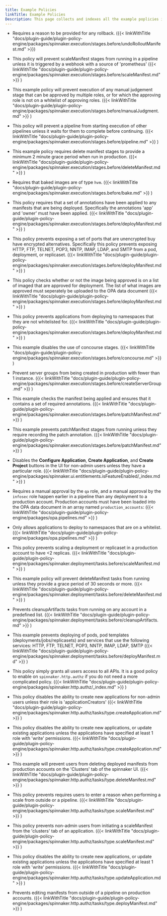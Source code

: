 ```yaml
---
title: Example Policies
linkTitle: Example Policies
Description: This page collects and indexes all the example poplicies in the Policy Engine package documentation.
---
```


- Requires a reason to be provided for any rollback. ({{< linkWithTitle "docs/plugin-guide/plugin-policy-engine/packages/spinnaker.execution/stages.before/undoRolloutManifest.md" >}})

- This policy will prevent scaleManifest stages from running in a pipeline unless it is triggered by a webhook with a source of 'prometheus' ({{< linkWithTitle "docs/plugin-guide/plugin-policy-engine/packages/spinnaker.execution/stages.before/scaleManifest.md" >}} )

- This example policy will prevent execution of any manual judgement stage that can be approved by multiple roles, or for which the approving role is not on a whitelist of approving roles. ({{< linkWithTitle "docs/plugin-guide/plugin-policy-engine/packages/spinnaker.execution/stages.before/manualJudgment.md" >}} )

- This policy will prevent a pipeline from starting execution of other pipelines unless it waits for them to complete before continuing. ({{< linkWithTitle "docs/plugin-guide/plugin-policy-engine/packages/spinnaker.execution/stages.before/pipeline.md" >}} )

- This example policy requires delete manifest stages to provide a minimum 2 minute grace period when run in production. ({{< linkWithTitle "docs/plugin-guide/plugin-policy-engine/packages/spinnaker.execution/stages.before/deleteManifest.md" >}} )

- Requires that baked images are of type `hvm`. ({{< linkWithTitle "docs/plugin-guide/plugin-policy-engine/packages/spinnaker.execution/stages.before/bake.md" >}} )

- This policy requires that a set of annotations have been applied to any manifests that are being deployed. Specifically the annotations 'app' and 'owner' must have been applied. ({{< linkWithTitle "docs/plugin-guide/plugin-policy-engine/packages/spinnaker.execution/stages.before/deployManifest.md" >}} )

- This policy prevents exposing a set of ports that are unencrypted buy have encrypted alternatives. Specifically this policy prevents exposing HTTP, FTP, TELNET, POP3, NNTP, IMAP, LDAP, and SMTP from a pod, deployment, or replicaset. ({{< linkWithTitle "docs/plugin-guide/plugin-policy-engine/packages/spinnaker.execution/stages.before/deployManifest.md" >}} )

- This policy checks whether or not the image being approved is on a list of imaged that are approved for deployment. The list of what images are approved must seperately be uploaded to the OPA data document ({{< linkWithTitle "docs/plugin-guide/plugin-policy-engine/packages/spinnaker.execution/stages.before/deployManifest.md" >}} )

- This policy prevents applications from deploying to namespaces that they are not whitelisted for. ({{< linkWithTitle "docs/plugin-guide/plugin-policy-engine/packages/spinnaker.execution/stages.before/deployManifest.md" >}} )

- This example disables the use of concourse stages. ({{< linkWithTitle "docs/plugin-guide/plugin-policy-engine/packages/spinnaker.execution/stages.before/concourse.md" >}} )

- Prevent server groups from being created in production with fewer than 1 instance. ({{< linkWithTitle "docs/plugin-guide/plugin-policy-engine/packages/spinnaker.execution/stages.before/createServerGroup.md" >}} )

- This example checks the manifest being applied and ensures that it contains a set of required annotations. ({{< linkWithTitle "docs/plugin-guide/plugin-policy-engine/packages/spinnaker.execution/stages.before/patchManifest.md" >}} )

- This example prevents patchManifest stages from running unless they require recording the patch annotation. ({{< linkWithTitle "docs/plugin-guide/plugin-policy-engine/packages/spinnaker.execution/stages.before/patchManifest.md" >}} )

- Disables the **Configure Application**, **Create Application**, and **Create Project** buttons in the UI for non-admin users unless they have a particular role. ({{< linkWithTitle "docs/plugin-guide/plugin-policy-engine/packages/spinnaker.ui.entitlements.isFeatureEnabled/_index.md" >}} )

- Requires a manual approval by the `qa` role, and a manual approval by the `infosec` role happen earlier in a pipeline than any deployment to a production account. Production accounts must have been loaded into the OPA data document in an array named `production_accounts`: ({{< linkWithTitle "docs/plugin-guide/plugin-policy-engine/packages/opa.pipelines.md" >}} )

- Only allows applications to deploy to namespaces that are on a whitelist. ({{< linkWithTitle "docs/plugin-guide/plugin-policy-engine/packages/opa.pipelines.md" >}} )

- This policy prevents scaling a deployment or replicaset in a production account to have <2 replicas. ({{< linkWithTitle "docs/plugin-guide/plugin-policy-engine/packages/spinnaker.deployment/tasks.before/scaleManifest.md" >}} )

- This example policy will prevent deleteManifest tasks from running unless they provide a grace period of 30 seconds or more. ({{< linkWithTitle "docs/plugin-guide/plugin-policy-engine/packages/spinnaker.deployment/tasks.before/deleteManifest.md" >}} )

- Prevents cleanupArtifacts tasks from running on any account in a predefined list. ({{< linkWithTitle "docs/plugin-guide/plugin-policy-engine/packages/spinnaker.deployment/tasks.before/cleanupArtifacts.md" >}} )

- This example prevents deploying of pods, pod templates (deployments/jobs/replicasets) and services that use the following services: HTTP, FTP, TELNET, POP3, NNTP, IMAP, LDAP, SMTP ({{< linkWithTitle "docs/plugin-guide/plugin-policy-engine/packages/spinnaker.deployment/tasks.before/deployManifest.md" >}} )

- This policy simply grants all users access to all APIs. It is a good policy to enable on `spinnaker.http.authz` if you do not need a more complicated policy. ({{< linkWithTitle "docs/plugin-guide/plugin-policy-engine/packages/spinnaker.http.authz/_index.md" >}} )

- This policy disables the ability to create new applications for non-admin users unless their role is 'applicationCreators' ({{< linkWithTitle "docs/plugin-guide/plugin-policy-engine/packages/spinnaker.http.authz/tasks/type.createApplication.md" >}} )

- This policy disables the ability to create new applications, or update existing applications unless the applications have specified at least 1 role with 'write' permissions. ({{< linkWithTitle "docs/plugin-guide/plugin-policy-engine/packages/spinnaker.http.authz/tasks/type.createApplication.md" >}} )

- This example will prevent users from deleting deployed manifests from production accounts on the 'Clusters' tab of the spinnaker UI. ({{< linkWithTitle "docs/plugin-guide/plugin-policy-engine/packages/spinnaker.http.authz/tasks/type.deleteManifest.md" >}} )

- This policy prevents requires users to enter a reason when performing a scale from outside or a pipeline. ({{< linkWithTitle "docs/plugin-guide/plugin-policy-engine/packages/spinnaker.http.authz/tasks/type.scaleManifest.md" >}} )

- This policy prevents non-admin users from initiating a scaleManifest from the 'clusters' tab of an application. ({{< linkWithTitle "docs/plugin-guide/plugin-policy-engine/packages/spinnaker.http.authz/tasks/type.scaleManifest.md" >}} )

- This policy disables the ability to create new applications, or update existing applications unless the applications have specified at least 1 role with 'write' permissions. ({{< linkWithTitle "docs/plugin-guide/plugin-policy-engine/packages/spinnaker.http.authz/tasks/type.updateApplication.md" >}} )

- Prevents editing manifests from outside of a pipeline on production accounts. ({{< linkWithTitle "docs/plugin-guide/plugin-policy-engine/packages/spinnaker.http.authz/tasks/type.deployManifest.md" >}} )
